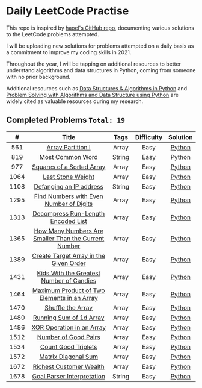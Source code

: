 # Daily LeetCode Practise
This repo is inspired by [haoel's GitHub repo](https://github.com/haoel/leetcode), documenting various solutions to the LeetCode problems attempted. 

I will be uploading new solutions for problems attempted on a daily basis as a commitment to improve my coding skills in 2021. 

Throughout the year, I will be tapping on additional resources to better understand algorithms and data structures in Python, coming from someone with no prior background. 

Additional resources such as [Data Structures & Algorithms in Python](https://www.amazon.sg/Structures-Algorithms-Python-Michael-Goodrich/dp/1118290275/ref=asc_df_1118290275/?tag=googleshoppin-22&linkCode=df0&hvadid=391842514726&hvpos=&hvnetw=g&hvrand=16136343179200638546&hvpone=&hvptwo=&hvqmt=&hvdev=c&hvdvcmdl=&hvlocint=&hvlocphy=9062510&hvtargid=pla-455408937022&psc=1) 
and [Problem Solving with Algorithms and Data Structure using Python](https://runestone.academy/runestone/books/published/pythonds/index.html)
are widely cited as valuable resources during my research. 

## Completed Problems `Total: 19`
|  #  | Title | Tags | Difficulty | Solution |
|:---:|:-----:|:----:|:----------:|:--------:|
|561|[Array Partition I](https://leetcode.com/problems/array-partition-i/)|Array|Easy|[Python](https://github.com/wtlow003/leetcode-daily/blob/main/arrays/array_partition_1.py)
|819|[Most Common Word](https://leetcode.com/problems/most-common-word)|String|Easy|[Python](https://github.com/wtlow003/leetcode-daily/blob/main/string/most_common_word.py)
|977|[Squares of a Sorted Array](https://leetcode.com/problems/squares-of-a-sorted-array/)|Array|Easy|[Python](https://github.com/wtlow003/leetcode-daily/blob/main/arrays/squared_sorted_array.py)
|1064|[Last Stone Weight](https://leetcode.com/problems/last-stone-weight/)|Array|Easy|[Python](https://github.com/wtlow003/leetcode-daily/blob/main/greedy/last_stone_weight.py)
|1108|[Defanging an IP address](https://leetcode.com/problems/defanging-an-ip-address/)|String|Easy|[Python](https://github.com/wtlow003/leetcode-daily/blob/main/string/defanging_ip.py)
|1295|[Find Numbers with Even Number of Digits](https://leetcode.com/problems/find-numbers-with-even-number-of-digits/)|Array|Easy|[Python](https://github.com/wtlow003/leetcode-daily/blob/main/arrays/numbers_even_number.py)
|1313|[Decompress Run-Length Encoded List](https://leetcode.com/problems/decompress-run-length-encoded-list)|Array|Easy|[Python](https://github.com/wtlow003/leetcode-daily/blob/main/arrays/decompress_encoded_list.py)
|1365|[How Many Numbers Are Smaller Than the Current Number](https://leetcode.com/problems/how-many-numbers-are-smaller-than-the-current-number)|Array|Easy|[Python](https://github.com/wtlow003/leetcode-daily/blob/main/arrays/smaller_than_current.py)
|1389|[Create Target Array in the Given Order](https://leetcode.com/problems/create-target-array-in-the-given-order)|Array|Easy|[Python](https://github.com/wtlow003/leetcode-daily/blob/main/arrays/target_array_in_order.py)
|1431|[Kids With the Greatest Number of Candies](https://leetcode.com/problems/kids-with-the-greatest-number-of-candies)|Array|Easy|[Python](https://github.com/wtlow003/leetcode-daily/blob/main/arrays/kids_candies.py)
|1464|[Maximum Product of Two Elements in an Array](https://leetcode.com/problems/maximum-product-of-two-elements-in-an-array/)|Array|Easy|[Python](https://github.com/wtlow003/leetcode-daily/blob/main/arrays/max_prod_two_elements.py)
|1470|[Shuffle the Array](https://leetcode.com/problems/shuffle-the-array)|Array|Easy|[Python](https://github.com/wtlow003/leetcode-daily/blob/main/arrays/shuffle_array.py)
|1480|[Running Sum of 1d Array](https://leetcode.com/problems/running-sum-of-1d-array)|Array|Easy|[Python](https://github.com/wtlow003/leetcode-daily/blob/main/arrays/running_sum.py)
|1486|[XOR Operation in an Array](https://leetcode.com/problems/xor-operation-in-an-array/)|Array|Easy|[Python](https://github.com/wtlow003/leetcode-daily/blob/main/arrays/xor_operation.py)
|1512|[Number of Good Pairs](https://leetcode.com/problems/number-of-good-pairs)|Array|Easy|[Python](https://github.com/wtlow003/leetcode-daily/blob/main/arrays/num_good_pairs.py)
|1534|[Count Good Triplets](https://leetcode.com/problems/count-good-triplets/)|Array|Easy|[Python](https://github.com/wtlow003/leetcode-daily/blob/main/arrays/count_good_triplets.py)
|1572|[Matrix Diagonal Sum](https://leetcode.com/problems/matrix-diagonal-sum/)|Array|Easy|[Python](https://github.com/wtlow003/leetcode-daily/blob/main/arrays/matrix_diag_sum.py)
|1672|[Richest Customer Wealth](https://leetcode.com/problems/richest-customer-wealth)|Array|Easy|[Python](https://github.com/wtlow003/leetcode-daily/blob/main/arrays/richest_wealth.py)
|1678|[Goal Parser Interpretation](https://leetcode.com/problems/goal-parser-interpretation/)|String|Easy|[Python](https://github.com/wtlow003/leetcode-tdaily/blob/main/string/goal_parser.py)